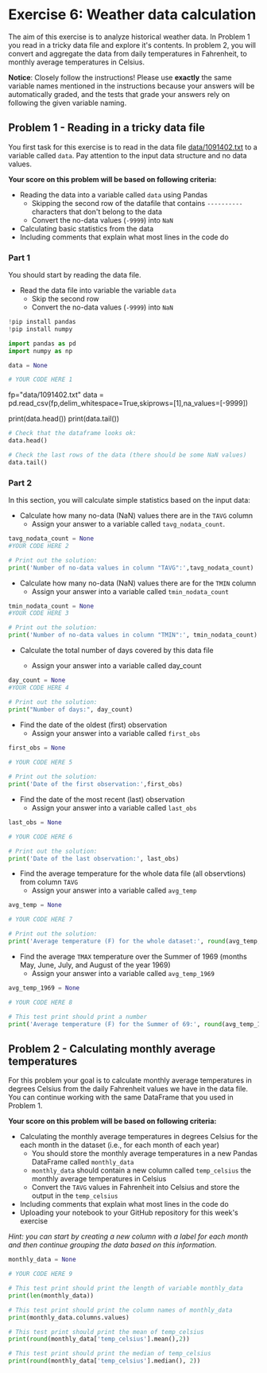 # Exercise 6: Weather data calculation

The aim of this exercise is to analyze historical weather data. In Problem 1 you read in a tricky data file and explore it's contents. In problem 2, you will convert and aggregate the data from daily temperatures in Fahrenheit, to monthly average temperatures in Celsius. 

**Notice**: Closely follow the instructions! Please use **exactly** the same variable names mentioned in the instructions because your answers will be automatically graded, and the tests that grade your answers rely on following the given variable naming. 


## Problem 1 - Reading in a tricky data file 

You first task for this exercise is to read in the data file [data/1091402.txt](data/1091402.txt) to a variable called `data`. Pay attention to the input data structure and no data values.

**Your score on this problem will be based on following criteria:**

- Reading the data into a variable called `data` using Pandas
    - Skipping the second row of the datafile that contains `----------` characters that don't belong to the data
    - Convert the no-data values (`-9999`) into `NaN` 
- Calculating basic statistics from the data
- Including comments that explain what most lines in the code do

### Part 1

You should start by reading the data file.

- Read the data file into variable the variable `data`
    - Skip the second row
    - Convert the no-data values (`-9999`) into `NaN`


```python
!pip install pandas
!pip install numpy
```


```python
import pandas as pd
import numpy as np
```


```python
data = None

# YOUR CODE HERE 1
```
fp="data/1091402.txt"
data = pd.read_csv(fp,delim_whitespace=True,skiprows=[1],na_values=[-9999])

print(data.head())
print(data.tail())


```python
# Check that the dataframe looks ok:
data.head()
```


```python
# Check the last rows of the data (there should be some NaN values)
data.tail()
```

### Part 2 

In this section, you will calculate simple statistics based on the input data:

- Calculate how many no-data (NaN) values there are in the `TAVG` column
    - Assign your answer to a variable called `tavg_nodata_count`.


```python
tavg_nodata_count = None
#YOUR CODE HERE 2
```


```python
# Print out the solution:
print('Number of no-data values in column "TAVG":',tavg_nodata_count)
```

- Calculate how many no-data (NaN) values there are for the `TMIN` column
    - Assign your answer into a variable called `tmin_nodata_count`


```python
tmin_nodata_count = None
#YOUR CODE HERE 3
```


```python
# Print out the solution:
print('Number of no-data values in column "TMIN":', tmin_nodata_count)
```

- Calculate the total number of days covered by this data file

    - Assign your answer into a variable called day_count


```python
day_count = None 
#YOUR CODE HERE 4
```


```python
# Print out the solution:
print("Number of days:", day_count)
```

- Find the date of the oldest (first) observation
    - Assign your answer into a variable called `first_obs`


```python
first_obs = None
 
# YOUR CODE HERE 5
```


```python
# Print out the solution:
print('Date of the first observation:',first_obs)
```

- Find the date of the most recent (last) observation
    - Assign your answer into a variable called `last_obs`


```python
last_obs = None

# YOUR CODE HERE 6
```


```python
# Print out the solution:
print('Date of the last observation:', last_obs)
```

- Find the average temperature for the whole data file (all observtions) from column `TAVG`
    - Assign your answer into a variable called `avg_temp`


```python
avg_temp = None

# YOUR CODE HERE 7
```


```python
# Print out the solution:
print('Average temperature (F) for the whole dataset:', round(avg_temp, 2))
```

- Find the average `TMAX` temperature over the Summer of 1969 (months May, June, July, and August of the year 1969)
    - Assign your answer into a variable called `avg_temp_1969`


```python
avg_temp_1969 = None

# YOUR CODE HERE 8
```


```python
# This test print should print a number
print('Average temperature (F) for the Summer of 69:', round(avg_temp_1969, 2))
```

## Problem 2 - Calculating monthly average temperatures

For this problem your goal is to calculate monthly average temperatures in degrees Celsius from the daily Fahrenheit values we have in the data file. You can continue working with the same DataFrame that you used in Problem 1.

**Your score on this problem will be based on following criteria:**

- Calculating the monthly average temperatures in degrees Celsius for the each month in the dataset (i.e., for each month of each year)
    - You should store the monthly average temperatures in a new Pandas DataFrame called `monthly_data`
    - `monthly_data` should contain a new column called `temp_celsius` the monthly average temperatures in Celsius
    - Convert the `TAVG` values in Fahrenheit into Celsius and store the output in the `temp_celsius`
- Including comments that explain what most lines in the code do
- Uploading your notebook to your GitHub repository for this week's exercise

*Hint: you can start by creating a new column with a label for each month and then continue grouping the data based on this information.*


```python
monthly_data = None

# YOUR CODE HERE 9
```


```python
# This test print should print the length of variable monthly_data
print(len(monthly_data))
```


```python
# This test print should print the column names of monthly_data
print(monthly_data.columns.values)
```


```python
# This test print should print the mean of temp_celsius
print(round(monthly_data['temp_celsius'].mean(),2))
```


```python
# This test print should print the median of temp_celsius
print(round(monthly_data['temp_celsius'].median(), 2))
```


